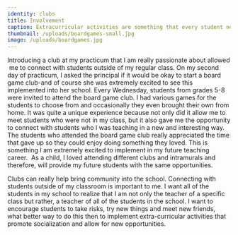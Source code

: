 ```yaml
---
identity: clubs
title: Involvement
caption: Extracurricular activities are something that every student needs to continue to thrive in their academics.
thumbnail: /uploads/boardgames-small.jpg
image: /uploads/boardgames.jpg
---
```



Introducing a club at my practicum that I am really passionate about allowed &nbsp;me to connect with students outside of my regular class. On my second day of practicum, I asked the principal if it would be okay to start a board game club-and of course she was extremely excited to see this implemented into her school. Every Wednesday, students from grades 5-8 were invited to attend the board game club. I had various games for the students to choose from and occasionally they even brought their own from home. It was quite a unique experience because not only did it allow me to meet students who were not in my class, but it also gave me the opportunity to connect with students who I was teaching in a new and interesting way. The students who attended the board game club really appreciated the time that gave up so they could enjoy doing something they loved. This is something I am extremely excited to implement in my future teaching career. &nbsp;As a child, I loved attending different clubs and intramurals and therefore, will provide my future students with the same opportunities.

Clubs can really help bring community into the school. Connecting with students outside of my classroom is important to me. I want all of the students in my school to realize that I am not only the teacher of a specific class but rather, a teacher of all of the students in the school. I want to encourage students to take risks, try new things and meet new friends, what better way to do this then to implement extra-curricular activities that promote socialization and allow for new opportunities.